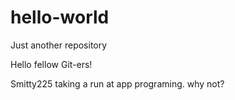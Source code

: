 # hello-world
Just another repository

Hello fellow Git-ers!

Smitty225 taking a run at app programing.
why not?
